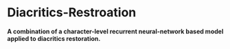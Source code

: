 # Diacritics-Restroation

**A combination of a character-level recurrent neural-network based model applied to diacritics restoration.**
